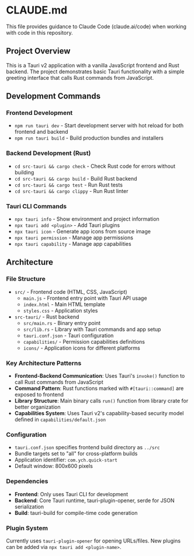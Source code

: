 # CLAUDE.md

This file provides guidance to Claude Code (claude.ai/code) when working with code in this repository.

## Project Overview

This is a Tauri v2 application with a vanilla JavaScript frontend and Rust backend. The project demonstrates basic Tauri functionality with a simple greeting interface that calls Rust commands from JavaScript.

## Development Commands

### Frontend Development
- `npm run tauri dev` - Start development server with hot reload for both frontend and backend
- `npm run tauri build` - Build production bundles and installers

### Backend Development (Rust)
- `cd src-tauri && cargo check` - Check Rust code for errors without building
- `cd src-tauri && cargo build` - Build Rust backend
- `cd src-tauri && cargo test` - Run Rust tests
- `cd src-tauri && cargo clippy` - Run Rust linter

### Tauri CLI Commands
- `npx tauri info` - Show environment and project information
- `npx tauri add <plugin>` - Add Tauri plugins
- `npx tauri icon` - Generate app icons from source image
- `npx tauri permission` - Manage app permissions
- `npx tauri capability` - Manage app capabilities

## Architecture

### File Structure
- `src/` - Frontend code (HTML, CSS, JavaScript)
  - `main.js` - Frontend entry point with Tauri API usage
  - `index.html` - Main HTML template
  - `styles.css` - Application styles
- `src-tauri/` - Rust backend
  - `src/main.rs` - Binary entry point
  - `src/lib.rs` - Library with Tauri commands and app setup
  - `tauri.conf.json` - Tauri configuration
  - `capabilities/` - Permission capabilities definitions
  - `icons/` - Application icons for different platforms

### Key Architecture Patterns
- **Frontend-Backend Communication**: Uses Tauri's `invoke()` function to call Rust commands from JavaScript
- **Command Pattern**: Rust functions marked with `#[tauri::command]` are exposed to frontend
- **Library Structure**: Main binary calls `run()` function from library crate for better organization
- **Capabilities System**: Uses Tauri v2's capability-based security model defined in `capabilities/default.json`

### Configuration
- `tauri.conf.json` specifies frontend build directory as `../src`
- Bundle targets set to "all" for cross-platform builds
- Application identifier: `com.ych.quick-start`
- Default window: 800x600 pixels

### Dependencies
- **Frontend**: Only uses Tauri CLI for development
- **Backend**: Core Tauri runtime, tauri-plugin-opener, serde for JSON serialization
- **Build**: tauri-build for compile-time code generation

### Plugin System
Currently uses `tauri-plugin-opener` for opening URLs/files. New plugins can be added via `npx tauri add <plugin-name>`.